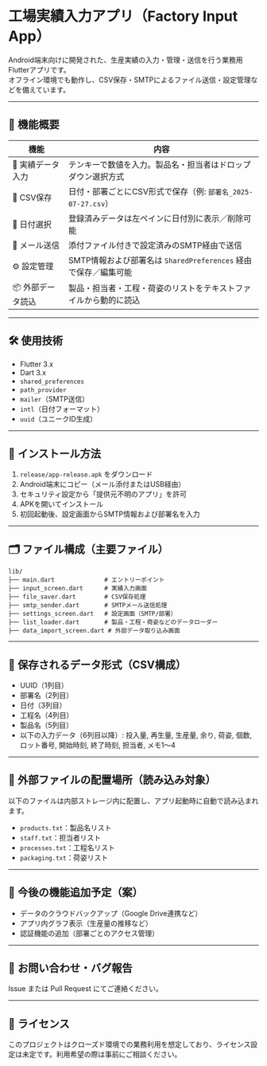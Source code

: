# 工場実績入力アプリ（Factory Input App）

Android端末向けに開発された、生産実績の入力・管理・送信を行う業務用Flutterアプリです。  
オフライン環境でも動作し、CSV保存・SMTPによるファイル送信・設定管理などを備えています。

---

## 📱 機能概要

| 機能              | 内容                                                                 |
|-------------------|----------------------------------------------------------------------|
| 🔢 実績データ入力   | テンキーで数値を入力。製品名・担当者はドロップダウン選択方式         |
| 📂 CSV保存         | 日付・部署ごとにCSV形式で保存（例: `部署名_2025-07-27.csv`）           |
| 📆 日付選択        | 登録済みデータは左ペインに日付別に表示／削除可能                   |
| 📨 メール送信       | 添付ファイル付きで設定済みのSMTP経由で送信                          |
| ⚙ 設定管理         | SMTP情報および部署名は `SharedPreferences` 経由で保存／編集可能     |
| 📦 外部データ読込   | 製品・担当者・工程・荷姿のリストをテキストファイルから動的に読込     |

---

## 🛠 使用技術

- Flutter 3.x
- Dart 3.x
- `shared_preferences`
- `path_provider`
- `mailer`（SMTP送信）
- `intl`（日付フォーマット）
- `uuid`（ユニークID生成）

---

## 🔧 インストール方法

1. `release/app-release.apk` をダウンロード
2. Android端末にコピー（メール添付またはUSB経由）
3. セキュリティ設定から「提供元不明のアプリ」を許可
4. APKを開いてインストール
5. 初回起動後、設定画面からSMTP情報および部署名を入力

---

## 🗂 ファイル構成（主要ファイル）

```
lib/
├── main.dart              # エントリーポイント
├── input_screen.dart      # 実績入力画面
├── file_saver.dart        # CSV保存処理
├── smtp_sender.dart       # SMTPメール送信処理
├── settings_screen.dart   # 設定画面（SMTP/部署）
├── list_loader.dart       # 製品・工程・荷姿などのデータローダー
├── data_import_screen.dart # 外部データ取り込み画面
```

---

## 📝 保存されるデータ形式（CSV構成）

- UUID（1列目）  
- 部署名（2列目）  
- 日付（3列目）  
- 工程名（4列目）  
- 製品名（5列目） 
- 以下の入力データ（6列目以降）: 投入量, 再生量, 生産量, 余り, 荷姿, 個数, ロット番号, 開始時刻, 終了時刻, 担当者, メモ1〜4

---

## 📁 外部ファイルの配置場所（読み込み対象）

以下のファイルは内部ストレージ内に配置し、アプリ起動時に自動で読み込まれます。

- `products.txt`：製品名リスト
- `staff.txt`：担当者リスト
- `processes.txt`：工程名リスト
- `packaging.txt`：荷姿リスト

---

## 🧪 今後の機能追加予定（案）

- データのクラウドバックアップ（Google Drive連携など）
- アプリ内グラフ表示（生産量の推移など）
- 認証機能の追加（部署ごとのアクセス管理）

---

## 📮 お問い合わせ・バグ報告

Issue または Pull Request にてご連絡ください。

---

## 📜 ライセンス

このプロジェクトはクローズド環境での業務利用を想定しており、ライセンス設定は未定です。利用希望の際は事前にご相談ください。
